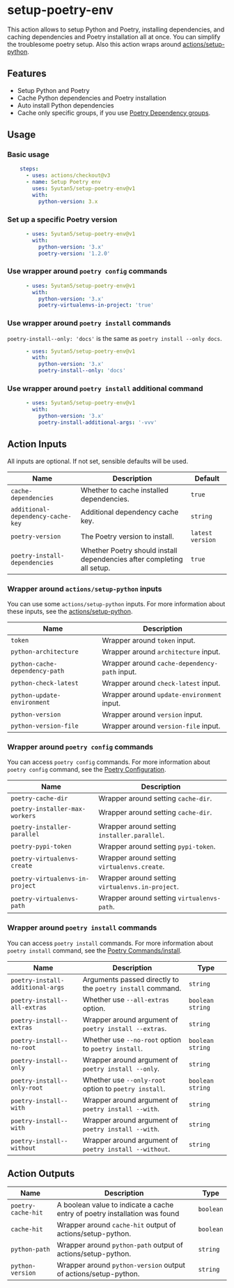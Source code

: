 # setup-poetry-env

This action allows to setup Python and Poetry, installing dependencies,
and caching dependencies and Poetry installation all at once.
You can simplify the troublesome poetry setup.
Also this action wraps around
[actions/setup-python](https://github.com/actions/setup-python).

## Features

- Setup Python and Poetry
- Cache Python dependencies and Poetry installation
- Auto install Python dependencies
- Cache only specific groups, if you use [Poetry Dependency groups](https://python-poetry.org/docs/managing-dependencies/).

## Usage

### Basic usage

```yml
    steps:
      - uses: actions/checkout@v3
      - name: Setup Poetry env
        uses: 5yutan5/setup-poetry-env@v1
        with:
          python-version: 3.x
```

### Set up a specific Poetry version

```yml
      - uses: 5yutan5/setup-poetry-env@v1
        with:
          python-version: '3.x'
          poetry-version: '1.2.0'
```

### Use wrapper around `poetry config` commands

```yml
      - uses: 5yutan5/setup-poetry-env@v1
        with:
          python-version: '3.x'
          poetry-virtualenvs-in-project: 'true'
```

### Use wrapper around `poetry install` commands

`poetry-install--only: 'docs'` is the same as `poetry install --only docs`.

```yml
      - uses: 5yutan5/setup-poetry-env@v1
        with:
          python-version: '3.x'
          poetry-install--only: 'docs'
```

### Use wrapper around `poetry install` additional command

```yml
      - uses: 5yutan5/setup-poetry-env@v1
        with:
          python-version: '3.x'
          poetry-install-additional-args: '-vvv'
```

## Action Inputs

All inputs are optional. If not set, sensible defaults will be used.

| Name | Description | Default |
| --- | --- | --- |
| `cache-dependencies` | Whether to cache installed dependencies. | `true` |
| `additional-dependency-cache-key` | Additional dependency cache key. | `string` |
| `poetry-version` | The Poetry version to install. | `latest version` |
| `poetry-install-dependencies` | Whether Poetry should install dependencies after completing all setup. | `true` |

### Wrapper around `actions/setup-python` inputs

You can use some `actions/setup-python` inputs.
For more information about these inputs, see the [actions/setup-python](https://github.com/actions/setup-python).

| Name | Description |
| --- | --- |
| `token` | Wrapper around `token` input. |
| `python-architecture` | Wrapper around `architecture` input. |
| `python-cache-dependency-path` | Wrapper around `cache-dependency-path` input. |
| `python-check-latest` | Wrapper around `check-latest` input. |
| `python-update-environment` | Wrapper around `update-environment` input. |
| `python-version` | Wrapper around `version` input. |
| `python-version-file` | Wrapper around `version-file` input. |

### Wrapper around `poetry config` commands

You can access `poetry config` commands.
For more information about `poetry config` command, see the [Poetry Configuration](https://python-poetry.org/docs/configuration/).

| Name | Description |
| --- | --- |
| `poetry-cache-dir` | Wrapper around setting `cache-dir`. |
| `poetry-installer-max-workers` | Wrapper around setting `cache-dir`. |
| `poetry-installer-parallel` | Wrapper around setting `installer.parallel`. |
| `poetry-pypi-token` | Wrapper around setting `pypi-token`. |
| `poetry-virtualenvs-create` | Wrapper around setting `virtualenvs.create`. |
| `poetry-virtualenvs-in-project` | Wrapper around setting `virtualenvs.in-project`. |
| `poetry-virtualenvs-path` | Wrapper around setting `virtualenvs-path`. |

### Wrapper around `poetry install` commands

You can access `poetry install` commands.
For more information about `poetry install` command, see the [Poetry Commands/install](https://python-poetry.org/docs/cli/#install).

| Name | Description | Type |
| --- | --- | --- |
| `poetry-install-additional-args` | Arguments passed directly to the `poetry install` command. | `string` |
| `poetry-install--all-extras` | Whether use `--all-extras` option. | `boolean string` |
| `poetry-install--extras` | Wrapper around argument of `poetry install --extras`. | `string` |
| `poetry-install--no-root` | Whether use `--no-root` option to `poetry install`. | `boolean string` |
| `poetry-install--only` | Wrapper around argument of `poetry install --only`. | `string` |
| `poetry-install--only-root` | Whether use `--only-root` option to `poetry install`. | `boolean string` |
| `poetry-install--with` | Wrapper around argument of `poetry install --with`. | `string` |
| `poetry-install--with` | Wrapper around argument of `poetry install --with`. | `string` |
| `poetry-install--without` | Wrapper around argument of `poetry install --without`. | `string` |

## Action Outputs

| Name | Description | Type |
| --- | --- | --- |
| `poetry-cache-hit` | A boolean value to indicate a cache entry of poetry installation was found | `boolean` |
| `cache-hit` | Wrapper around `cache-hit` output of actions/setup-python. | `boolean` |
| `python-path` | Wrapper around `python-path` output of actions/setup-python. | `string` |
| `python-version` | Wrapper around `python-version` output of actions/setup-python. | `string` |
